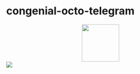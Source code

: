 # congenial-octo-telegram

<div id="header" align="center">
  <img src="https://media.giphy.com/media/M9gbBd9nbDrOTu1Mqx/giphy.gif" width="100"/>
</div>

<div>
  <img src="https://repository-images.githubusercontent.com/201103019/f8f8f200-bf89-11e9-98f1-98e46486f1b6" length="50"/>
</div>
